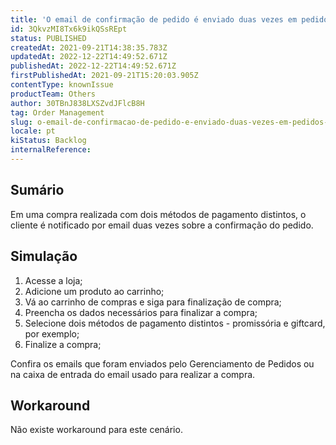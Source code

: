 ```yaml
---
title: 'O email de confirmação de pedido é enviado duas vezes em pedidos que possuem dois métodos de pagamento diferentes'
id: 3QkvzMI8Tx6k9ikQSsREpt
status: PUBLISHED
createdAt: 2021-09-21T14:38:35.783Z
updatedAt: 2022-12-22T14:49:52.671Z
publishedAt: 2022-12-22T14:49:52.671Z
firstPublishedAt: 2021-09-21T15:20:03.905Z
contentType: knownIssue
productTeam: Others
author: 30TBnJ838LXSZvdJFlcB8H
tag: Order Management
slug: o-email-de-confirmacao-de-pedido-e-enviado-duas-vezes-em-pedidos-que-possuem
locale: pt
kiStatus: Backlog
internalReference: 
---
```


## Sumário

Em uma compra realizada com dois métodos de pagamento distintos, o cliente é notificado por email duas vezes sobre a confirmação do pedido.


## Simulação

1. Acesse a loja;
2. Adicione um produto ao carrinho;
3. Vá ao carrinho de compras e siga para finalização de compra;
4. Preencha os dados necessários para finalizar a compra;
5. Selecione dois métodos de pagamento distintos - promissória e giftcard, por exemplo;
6. Finalize a compra;

Confira os emails que foram enviados pelo Gerenciamento de Pedidos ou na caixa de entrada do email usado para realizar a compra.


## Workaround

Não existe workaround para este cenário.


